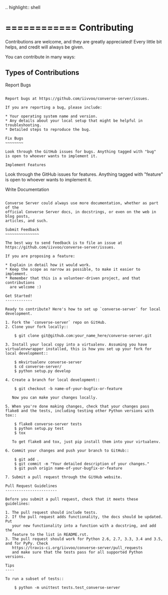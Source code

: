 .. highlight:: shell

============
Contributing
============

Contributions are welcome, and they are greatly appreciated! Every
little bit helps, and credit will always be given.

You can contribute in many ways:

Types of Contributions
----------------------

Report Bugs
~~~~~~~~~~~

Report bugs at https://github.com/iivvoo/converse-server/issues.

If you are reporting a bug, please include:

* Your operating system name and version.
* Any details about your local setup that might be helpful in troubleshooting.
* Detailed steps to reproduce the bug.

Fix Bugs
~~~~~~~~

Look through the GitHub issues for bugs. Anything tagged with "bug"
is open to whoever wants to implement it.

Implement Features
~~~~~~~~~~~~~~~~~~

Look through the GitHub issues for features. Anything tagged with "feature"
is open to whoever wants to implement it.

Write Documentation
~~~~~~~~~~~~~~~~~~~

Converse Server could always use more documentation, whether as part of the
official Converse Server docs, in docstrings, or even on the web in blog posts,
articles, and such.

Submit Feedback
~~~~~~~~~~~~~~~

The best way to send feedback is to file an issue at https://github.com/iivvoo/converse-server/issues.

If you are proposing a feature:

* Explain in detail how it would work.
* Keep the scope as narrow as possible, to make it easier to implement.
* Remember that this is a volunteer-driven project, and that contributions
  are welcome :)

Get Started!
------------

Ready to contribute? Here's how to set up `converse-server` for local development.

1. Fork the `converse-server` repo on GitHub.
2. Clone your fork locally::

    $ git clone git@github.com:your_name_here/converse-server.git

3. Install your local copy into a virtualenv. Assuming you have virtualenvwrapper installed, this is how you set up your fork for local development::

    $ mkvirtualenv converse-server
    $ cd converse-server/
    $ python setup.py develop

4. Create a branch for local development::

    $ git checkout -b name-of-your-bugfix-or-feature

   Now you can make your changes locally.

5. When you're done making changes, check that your changes pass flake8 and the tests, including testing other Python versions with tox::

    $ flake8 converse-server tests
    $ python setup.py test
    $ tox

   To get flake8 and tox, just pip install them into your virtualenv.

6. Commit your changes and push your branch to GitHub::

    $ git add .
    $ git commit -m "Your detailed description of your changes."
    $ git push origin name-of-your-bugfix-or-feature

7. Submit a pull request through the GitHub website.

Pull Request Guidelines
-----------------------

Before you submit a pull request, check that it meets these guidelines:

1. The pull request should include tests.
2. If the pull request adds functionality, the docs should be updated. Put
   your new functionality into a function with a docstring, and add the
   feature to the list in README.rst.
3. The pull request should work for Python 2.6, 2.7, 3.3, 3.4 and 3.5, and for PyPy. Check
   https://travis-ci.org/iivvoo/converse-server/pull_requests
   and make sure that the tests pass for all supported Python versions.

Tips
----

To run a subset of tests::

    $ python -m unittest tests.test_converse-server
